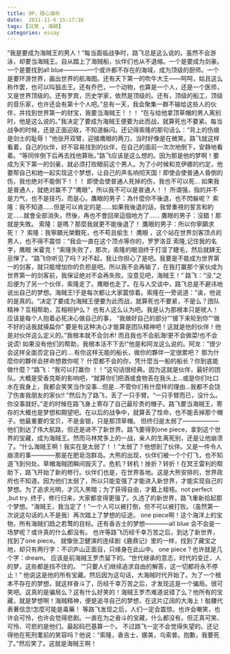 ```yaml
---
title: OP，随心谁听
date:  2011-11-6 15:17:16
tags: [日常 , 海贼]
categories: essay
---
```

“我是要成为海贼王的男人！“每当面临战争时，路飞总是这么说的。<!--more-->虽然不会游泳，却要当海贼王。自从踏上了海贼船，伙伴们也从不退缩。一个是要成为剑豪。一个是要找到all blue————一个或许都不存在的海域，成为顶级的厨师。一个是要环游世界，画出世界的航海图。还有天下第一的吹牛大王——呵呵，姑且这么称作罢，也可以叫狙击王。还有乔巴，一个动物，也算是一个人，还是一个医师，又是世界顶级的。还有罗宾，历史学家，依然是顶级的。还有，顶级的船工，顶级的音乐家，也许还会有第十个人吧。”总有一天，我会聚集一群不输给这些人的伙伴，并找到世界第一的财宝，我要当海贼王！！！ “在与给他拿顶草帽的男人离别时，他是这么说的。”我决定了要成为海贼王便要为此而战，就算死也不要紧。每当战争的时候，还是正面迎敌，不知道躲闪。还记得索隆的那句话么：“背上的伤痕是剑士的耻辱！”他张开双臂，迎接鹰眼的两刀，当时好像是在微笑。路飞就这样看着，自己的伙伴，好不容易找到的伙伴，在自己的面前一次次地倒下，安静地看着。“等同伴倒下后再去找他算账。”路飞应该是这么想的。因为那是他的梦啊！要成为天下第一的剑豪，就必须打败眼前这个男人。为了小时候和克伊娜的约定，他要帮自己和她一起实现这个梦想，让自己的声名响彻天国！即使会使普通人昏倒的伤，我也绝对不能倒下！！！
即使会使普通人死掉的伤，我也不可以死...
如果我是普通人，就绝对赢不了“鹰眼”，所以我不可以是普通人！！ 所谓强，指的并不是力气，也不是技巧，而是心。鷹眼的男子：為什麼你不後退，也不閃躲呢？
索隆：我不知道……但是可以肯定的是……如果我後退的話，我曾重視的誓言和約定……就會全部消失，然後，再也不會回來這個地方了……
鷹眼的男子：沒錯！那就是失敗。
索隆：是嗎？那麼我就更不能後退了！
鷹眼的男子：所以你寧願求死！？
索隆：我寧願光榮戰死，也不苟且偷生！
鹰眼 ，这个站在世界剑客顶点的男人，也不得不震惊：“我会一直在这个顶点等你的，罗罗洛亚   索隆,记住我的名字，鹰眼   米霍克！”索隆失败了，那次，索隆的眼泪终于打湿了睫毛，然后就肆无忌惮了。“路飞你听见了吗？对不起，我让你担心了是吧。我要是不能成为世界第一的剑客，就只能增加你的负担是吧。所以我不会再输了，在我打赢那个家伙成为世界第一的剑客前，我保证绝对不会再失败。没意见吧，海贼王！” 路飞：“没."之后便为了另一个伙伴，索隆走了。鹰眼也走了。在与人交谈中，路飞总是不避讳地说出自己的梦想。海贼王!于是每次都让大家震惊着。索隆在一旁说道：”诶，他说的是真的。“决定了要成为海贼王便要为此而战，就算死也不要紧，不是么？团队精神？互相帮助，互相袒护么？
也有人这么认为吧。我是认为那根本只是唬人！
应该是每个人抱着必死决心做自己的事，
“我做好自己的部分”“接下来轮到你”“做不好的话我就揍扁你”
要是有这种决心才能算是团队精神吧！这就是他的伙伴！他是对伙伴这么定义的。”我根本就不会剑术! 而且我也不会航海!更不会做菜!也不会说谎! 如果没有他们的帮助，我根本活不下去!“他是和阿龙这么说的。阿龙：”很少会这样全面否定自己的....有你这样无能的船长，做你的夥伴一定很累吧？ 那为什麼你的夥伴会拼命想救你呢？ 什麼都不会的你，凭什麼当一船的船长？你到底能做什麼？“路飞：“我可以打赢你 ！！”这句话很经典。因为这就是伙伴，最好的团队。大概是受香克斯的影响吧，“就算你们把酒或食物丢在我头上...或是你们吐口水在我身上，我都会笑笑当作没事...但是...不管你们有什麼样的理由...我都不会饶了伤害我朋友的家伙!! ”然后为了路飞，丢了一只手臂。“一只手臂而已，没什么。你没事就好。”走的时候在路飞身上寄存了自己最珍贵的帽子。路飞要当海贼王，寄存的大概也是梦想和期望吧。在以后的战争中，就算丢了性命，也不能丢掉那个帽子。他最重要的宝贝，不是金银，只是那顶草帽。 但终归是太弱了——————他们到达了伟大航路，但还是进不了新世界。路飞要得到one piece，拿到这个世界的宝藏，成为海贼王。然而马林梵多上的一战，亲人的生离死别，还是让他崩溃了。“什么海贼王啊！我实在是太弱了！！”太弱了？他想到了伙伴。又是一件令人崩溃的事————那是在肥皂泡群岛。大熊的出现，伙伴们被一个个打飞，也不知道飞到何处。草帽海贼团瞬间毁灭了。危机？转机！挫折？转折！在冥王雷利的帮助下，路飞开始了新的修行。伙伴们也是，在世界各地。这是大熊安排的，世界政府也不知道。因为他们太弱了，所以只能变强了才能进入新世界，才能实现自己的梦想。为了追求光明，才沉入黑暗；为了获得自由，才戴上桎梏。not perfect ,but try.
终于，修行归来，大家都变得更强了。久违了的新世界，路飞重新拾起那个梦想。“海贼王，我当定了！”一个人可以被打倒，但不可以被打败。（虽然第一次说这句话的人不是我）再次踏上了梦想的征途。
one piece啊！这个海洋上的宝物，所有海贼们趋之若鹜的目标。还有香吉士的梦想————all  blue
会不会是一场梦呢？或许真的什么都没有。 也许等路飞历经千幸万苦之后，到达了新世界，找到了one piece。
就像张卫健演的连续剧《鹿鼎记》里的一样，找到了藏宝之地，却只有两行字：不识庐山正面目，只缘身在此山中。
one piece？也许就是几个字：dream。
应该是前海贼王罗杰留下的。“世代继承的意志，时代的变迁，人的梦，这些都是挡不住的。 “”只要人们继续追求自由的解答，这一切都将永不停止！” 他说这是他的所有宝藏。然后因为这句话，大海贼时代开始了。为了一个根本不存在的梦想，就这样奋斗了，历经千幸万苦之后，才发现这是一个骗局。很可笑吧。这真的是骗局么？这有什么好笑的！海贼王罗杰难道说错了么？他所有的宝藏，就是梦想啊！海贼精神，便是追寻自己的梦想，在这片辽阔的大海上！骷髏代表著信念!怎麼可能是毒藥！ 等路飞发现之后，人们一定会震惊。也许会嘲笑，也许会可怜，也许会觉得悲剧。一直在为之奋斗的宝藏，什么都没有。但正真可笑、可怜、可悲的是他们。最起码巴基算一个。 不过路飞一定不会觉得失望的。还记得他在死刑耄前的笑容吗？他说：“索隆，香吉士，娜美，乌索普。抱歉，我要死了。”然后笑了。这就是海贼王啊！ 